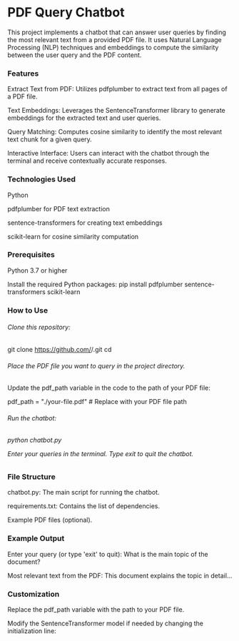 <h1>PDF Query Chatbot</h1>

This project implements a chatbot that can answer user queries by finding the most relevant text from a provided PDF file. It uses Natural Language Processing (NLP) techniques and embeddings to compute the similarity between the user query and the PDF content.

<h3>Features</h3>

Extract Text from PDF: Utilizes pdfplumber to extract text from all pages of a PDF file.

Text Embeddings: Leverages the SentenceTransformer library to generate embeddings for the extracted text and user queries.

Query Matching: Computes cosine similarity to identify the most relevant text chunk for a given query.

Interactive Interface: Users can interact with the chatbot through the terminal and receive contextually accurate responses.

<h3>Technologies Used</h3>

Python

pdfplumber for PDF text extraction

sentence-transformers for creating text embeddings

scikit-learn for cosine similarity computation

<h3>Prerequisites</h3>

Python 3.7 or higher

Install the required Python packages:
pip install pdfplumber sentence-transformers scikit-learn

<h3>How to Use</h3>

<h6>Clone this repository:</h6>

git clone https://github.com/<your-username>/<your-repo-name>.git
cd <your-repo-name>

<h6>Place the PDF file you want to query in the project directory.</h6>

Update the pdf_path variable in the code to the path of your PDF file:

pdf_path = "./your-file.pdf"  # Replace with your PDF file path

<h6>Run the chatbot:<h6>

python chatbot.py

Enter your queries in the terminal. Type exit to quit the chatbot.

<h3>File Structure</h3>
chatbot.py: The main script for running the chatbot.

requirements.txt: Contains the list of dependencies.

Example PDF files (optional).

<h3>Example Output</h3>

Enter your query (or type 'exit' to quit): What is the main topic of the document?

Most relevant text from the PDF:
This document explains the topic in detail...

<h3>Customization</h3>

Replace the pdf_path variable with the path to your PDF file.

Modify the SentenceTransformer model if needed by changing the initialization line:
